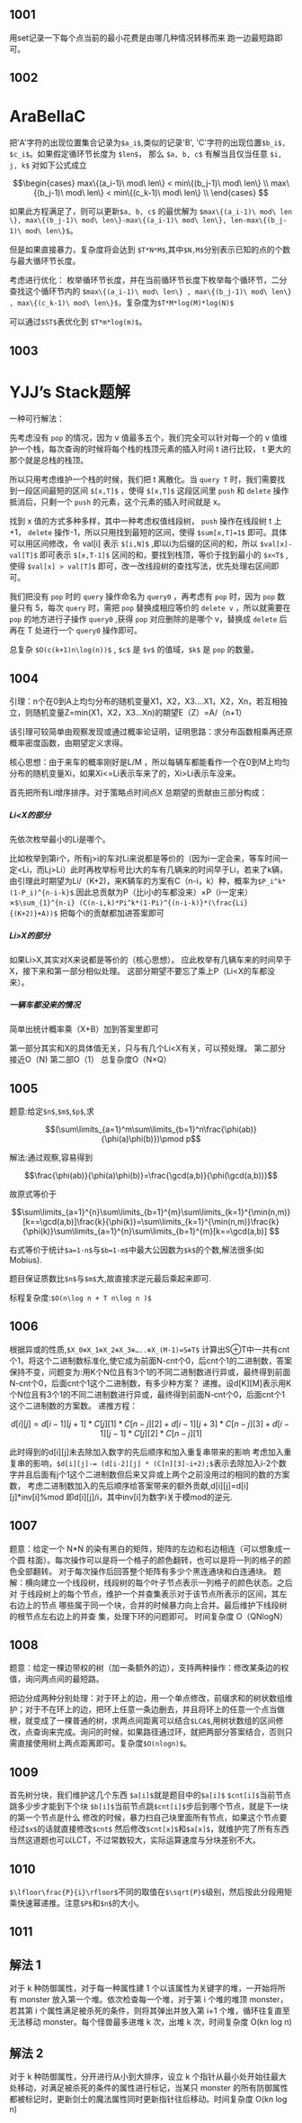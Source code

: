 ## 1001

用set记录一下每个点当前的最小花费是由哪几种情况转移而来 跑一边最短路即可。

## 1002

# AraBellaC
把‘A'字符的出现位置集合记录为`$a_i$`,类似的记录'B', 'C'字符的出现位置`$b_i$, $c_i$`。如果假定循环节长度为 `$len$`， 那么 `$a, b, c$` 有解当且仅当任意 `$i, j, k$` 对如下公式成立 
```math
\begin{cases} 
		max\{(a_i-1)\ mod\ len\} < min\{(b_j-1)\ mod\ len\} \\
        max\{(b_j-1)\ mod\ len\} < min\{(c_k-1)\ mod\ len\} \\
\end{cases} 
```
如果此方程满足了，则可以更新`$a, b, c$` 的最优解为 `$max\{(a_i-1)\ mod\ len \}, max\{(b_j-1)\ mod\ len\}-max\{(a_i-1)\ mod\ len\}, len-max\{(b_j-1)\ mod\ len\}$`。

但是如果直接暴力，复杂度将会达到 `$T*N*M$`,其中`$N,M$`分别表示已知的点的个数与最大循环节长度。

考虑进行优化：
枚举循环节长度，并在当前循环节长度下枚举每个循环节，二分查找这个循环节内的 `$max\{(a_i-1)\ mod\ len\} , max\{(b_j-1)\ mod\ len\} , max\{(c_k-1)\ mod\ len\}$`，复杂度为`$T*M*log(M)*log(N)$`

可以通过`$ST$`表优化到 `$T*m*log(m)$`。

## 1003

# YJJ’s Stack题解

一种可行解法：

先考虑没有 `pop` 的情况，因为 v 值最多五个，我们完全可以针对每一个的 v 值维护一个栈，每次查询的时候将每个栈的栈顶元素的插入时间 t 进行比较， t 更大的那个就是总栈的栈顶。

所以只用考虑维护一个栈的时候，我们把 t 离散化。当 `query T` 时，我们需要找到一段区间最短的区间 `$[x,T]$` ，使得 `$[x,T]$` 这段区间里 `push` 和 `delete` 操作抵消后，只剩一个 `push` 的元素，这个元素的插入时间就是 x。

找到 x 值的方式多种多样，其中一种考虑权值线段树， `push` 操作在线段树 t 上+1， `delete` 操作-1，所以只用找到最短的区间，使得 `$sum[x,T]=1$` 即可。具体可以用区间修改，令 val[i] 表示 `$[i,N]$` ,即以i为后缀的区间的和，所以 `$val[x]-val[T]$` 即可表示 `$[x,T-1]$` 区间的和，要找到栈顶，等价于找到最小的 `$x<T$` ,使得 `$val[x] > val[T]$` 即可，改一改线段树的查找写法，优先处理右区间即可。

我们把没有 `pop` 时的 `query` 操作命名为 `query0` ，再考虑有 `pop` 时，因为 `pop` 数量只有 5，每次 `query` 时，需把 `pop` 替换成相应等价的 `delete v` ，所以就需要在 `pop` 的地方进行子操作 `query0` ,获得 `pop` 对应删除的是哪个 v，替换成 `delete` 后再在 T 处进行一个 `query0` 操作即可。

总复杂 `$O(c(k+1)n\log(n))$` , `$c$` 是 `$v$` 的值域，`$k$` 是 `pop` 的数量。


## 1004


引理：n个在0到A上均匀分布的随机变量X1，X2，X3....X1，X2，Xn，若互相独立，则随机变量Z=min(X1，X2，X3...Xn)的期望E（Z）=A/（n+1）

该引理可较简单由观察发现或通过概率论证明，证明思路：求分布函数相乘再还原概率密度函数，由期望定义求得。
	
核心思想：由于来车的概率刚好是L/M ，所以每辆车都能看作一个在0到M上均匀分布的随机变量Xi，如果Xi<=Li表示车来了的，Xi>Li表示车没来。

首先把所有Li增序排序。对于策略点时间点X
总期望的贡献由三部分构成：
##### Li<X的部分
先依次枚举最小的Li是哪个。

比如枚举到第i个，所有j>i的车对Li来说都是等价的（因为i一定会来，等车时间一定<Li，而Lj>Li）此时再枚举标号比i大的车有几辆来的时间早于Li，若来了k辆，由引理此时期望为Li/（K+2)，来K辆车的方案有C（n-i，k）种，概率为`$P_i^k*(1-P_i)^{n-i-k}$`.因此总贡献为P（比i小的车都没来）×P（i一定来）×`$\sum_{1}^{n-i} (C(n-i,k)*Pi^k*(1-Pi)^{(n-i-k)}*(\frac{Li}{(K+2)}+A))$`
把每个i的贡献都加进答案即可
	
##### Li>X的部分
如果Li>X,其实对X来说都是等价的（核心思想）。
应此枚举有几辆车来的时间早于X，接下来和第一部分相似处理。
这部分期望不要忘了乘上P（Li<X的车都没来）。
		
##### 一辆车都没来的情况  
简单出统计概率乘（X+B）加到答案里即可
		
第一部分其实和X的具体值无关，只与有几个Li<X有关，可以预处理。
第二部分接近O（N)
第二部O（1）
总复杂度O（N×Q）


## 1005

题意:给定`$n$`,`$m$`,`$p$`,求
```math
(\sum\limits_{a=1}^m\sum\limits_{b=1}^n\frac{\phi(ab)}{\phi(a)\phi(b)})\pmod p
```

解法:通过观察,容易得到
```math
\frac{\phi(ab)}{\phi(a)\phi(b)}=\frac{\gcd(a,b)}{\phi(\gcd(a,b))}
```
故原式等价于
```math
\sum\limits_{a=1}^{n}\sum\limits_{b=1}^{m}\sum\limits_{k=1}^{\min(n,m)}[k==\gcd(a,b)]\frac{k}{\phi(k)}=\sum\limits_{k=1}^{\min(n,m)}\frac{k}{\phi(k)}\sum\limits_{a=1}^{n}\sum\limits_{b=1}^{m}[k==\gcd(a,b)]

```
右式等价于统计`$a=1-n$`与`$b=1-m$`中最大公因数为`$k$`的个数,解法很多(如Mobius).

题目保证质数比`$n$`与`$m$`大,故直接求逆元最后乘起来即可.

标程复杂度:`$O(n\log n + T n\log n )$`

## 1006


根据异或的性质,`$X_0⊕X_1⊕X_2⊕X_3⊕…..⊕X_(M-1)=S⊕T$`
计算出S⊕T中一共有cnt个1，将这个二进制数标准化,使它成为前面N-cnt个0，后cnt个1的二进制数，答案保持不变，问题变为:用K个N位且有3个1的不同二进制数进行异或，最终得到前面N-cnt个0，后面cnt个1这个二进制数，有多少种方案？
递推。设d[K][M]表示用K个N位且有3个1的不同二进制数进行异或，最终得到前面N-cnt个0，后面cnt个1这个二进制数的方案数。
递推方程：
```math
d[i][j] = d[i-1][j+1] * C[j][1] * C[n-j][2]+ d[i-1][j+3] * C[n-j][3]
+ d[i-1][j-1] * C[j][2] * C[n-j][1]
```
此时得到的d[i][j]未去除加入数字的先后顺序和加入重复串带来的影响
考虑加入重复串的影响，`$d[i][j]-= (d[i-2][j] * (C[n][3]-i+2);$`表示去除加入i-2个数字并且后面有j个1这个二进制数但后来又异或上两个之前没用过的相同的数的方案数， 
考虑二进制数加入的先后顺序给答案带来的额外贡献,d[i][j]=d[i][j]*inv[i]%mod
即d[i][j]/i，其中inv[i]为数字i关于模mod的逆元.


## 1007


 题意：给定一个 N*N 的染有黑白的矩阵，矩阵的左边和右边相连（可以想象成一个圆 柱面）。每次操作可以是将一个格子的颜色翻转，也可以是将一列的格子的颜色全部翻转。 对于每次操作后回答整个矩阵有多少个黑连通块和白连通块。  题解：横向建立一个线段树，线段树的每个叶子节点表示一列格子的颜色状态。之后对 于线段树上的每个节点，维护一个并查集表示对于该节点所表示的区间，其左右边上的节点 哪些属于同一个块，合并的时候暴力向上合并。最后维护下线段树的根节点左右边上的并查 集，处理下环的问题即可。 时间复杂度 O（QNlogN） 
 
 ## 1008
 题意：给定一棵边带权的树（加一条额外的边），支持两种操作：修改某条边的权值，询问两点间的最短路。

把边分成两种分别处理：对于环上的边，用一个单点修改，前缀求和的树状数组维护；对于不在环上的边，把环上任意一条边删去，并且将环上的任意一个点当做根，就变成了一棵普通的树，求两点间距离可以结合`$LCA$`,用树状数组的区间修改，点查询来完成。询问的时候，如果路径通过环，就把两部分答案结合，否则只需直接使用树上两点距离即可。复杂度`$O(nlogn)$`。


## 1009

首先树分块，我们维护这几个东西
`$a[i]$`就是题目中的`$a[i]$`
`$cnt[i]$`当前节点跳多少步才能到下个块
`$b[i]$`当前节点跳`$cnt[i]$`步后到哪个节点，就是下一块的第一个节点是什么
修改的时候，暴力扫自己块里面所有节点，如果这个节点要经过`$x$`的话就直接修改`$cnt$`
然后修改`$cnt[x]$`和`$a[x]$`，就维护完了所有东西
当然这道题也可以LCT，不过常数较大，实际运算速度与分块差别不大。

## 1010

`$\lfloor\frac{P}{i}\rfloor$`不同的取值在`$\sqrt{P}$`级别，然后按此分段用矩乘快速幂递推。注意`$P$`和`$n$`的大小。


## 1011

## 解法 1

对于 k 种防御属性，对于每一种属性建 1 个以该属性为关键字的堆，一开始将所有 monster 放入第一个堆。依次检查每一个堆，对于第 i 个堆的堆顶 monster，若其第 i 个属性满足被杀死的条件，则将其弹出并放入第 i+1 个堆，循环往复直至无法移动 monster。每个怪兽最多进堆 k 次，出堆 k 次，时间复杂度 O(kn log n)

## 解法 2

对于 k 种防御属性，分开进行从小到大排序，设立 k 个指针从最小处开始往最大处移动，对满足被杀死的条件的属性进行标记，当某只 monster 的所有防御属性都被标记时，更新剑士的魔法属性同时更新指针往后移动。时间复杂度 O(kn log n)
